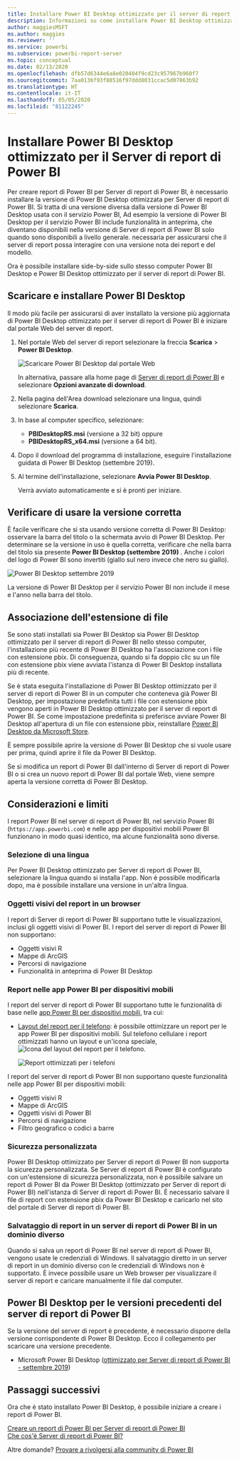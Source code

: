 ```yaml
---
title: Installare Power BI Desktop ottimizzato per il server di report di Power BI
description: Informazioni su come installare Power BI Desktop ottimizzato per il server di report di Power BI
author: maggiesMSFT
ms.author: maggies
ms.reviewer: ''
ms.service: powerbi
ms.subservice: powerbi-report-server
ms.topic: conceptual
ms.date: 02/13/2020
ms.openlocfilehash: dfb57d6344e6a8e020404f9cd23c957967b960f7
ms.sourcegitcommit: 7aa0136f93f88516f97ddd8031ccac5d07863b92
ms.translationtype: HT
ms.contentlocale: it-IT
ms.lasthandoff: 05/05/2020
ms.locfileid: "81122245"
---
```

# <a name="install-power-bi-desktop-optimized-for-power-bi-report-server"></a>Installare Power BI Desktop ottimizzato per il Server di report di Power BI

Per creare report di Power BI per Server di report di Power BI, è necessario installare la versione di Power BI Desktop ottimizzata per Server di report di Power BI. Si tratta di una versione diversa dalla versione di Power BI Desktop usata con il servizio Power BI, Ad esempio la versione di Power BI Desktop per il servizio Power BI include funzionalità in anteprima, che diventano disponibili nella versione di Server di report di Power BI solo quando sono disponibili a livello generale. necessaria per assicurarsi che il server di report possa interagire con una versione nota dei report e del modello. 

Ora è possibile installare side-by-side sullo stesso computer Power BI Desktop e Power BI Desktop ottimizzato per il server di report di Power BI.

## <a name="download-and-install-power-bi-desktop"></a>Scaricare e installare Power BI Desktop

Il modo più facile per assicurarsi di aver installato la versione più aggiornata di Power BI Desktop ottimizzato per il server di report di Power BI è iniziare dal portale Web del server di report.

1. Nel portale Web del server di report selezionare la freccia **Scarica** > **Power BI Desktop**.

    ![Scaricare Power BI Desktop dal portale Web](media/install-powerbi-desktop/report-server-download-web-portal.png)

    In alternativa, passare alla home page di [Server di report di Power BI](https://powerbi.microsoft.com/report-server/) e selezionare **Opzioni avanzate di download**.

2. Nella pagina dell'Area download selezionare una lingua, quindi selezionare **Scarica**.

3. In base al computer specifico, selezionare: 

    - **PBIDesktopRS.msi** (versione a 32 bit) oppure
    - **PBIDesktopRS_x64.msi** (versione a 64 bit).

1. Dopo il download del programma di installazione, eseguire l'installazione guidata di Power BI Desktop (settembre 2019).

2. Al termine dell'installazione, selezionare **Avvia Power BI Desktop**.

    Verrà avviato automaticamente e si è pronti per iniziare.

## <a name="verify-youre-using-the-correct-version"></a>Verificare di usare la versione corretta
È facile verificare che si sta usando versione corretta di Power BI Desktop: osservare la barra del titolo o la schermata avvio di Power BI Desktop. Per determinare se la versione in uso è quella corretta, verificare che nella barra del titolo sia presente **Power BI Desktop (settembre 2019)** . Anche i colori del logo di Power BI sono invertiti (giallo sul nero invece che nero su giallo).

![Power BI Desktop settembre 2019](media/install-powerbi-desktop/power-bi-report-server-desktop-sept-2019.png)

La versione di Power BI Desktop per il servizio Power BI non include il mese e l'anno nella barra del titolo.

## <a name="file-extension-association"></a>Associazione dell'estensione di file
Se sono stati installati sia Power BI Desktop sia Power BI Desktop ottimizzato per il server di report di Power BI nello stesso computer, l'installazione più recente di Power BI Desktop ha l'associazione con i file con estensione pbix. Di conseguenza, quando si fa doppio clic su un file con estensione pbix viene avviata l'istanza di Power BI Desktop installata più di recente.

Se è stata eseguita l'installazione di Power BI Desktop ottimizzato per il server di report di Power BI in un computer che conteneva già Power BI Desktop, per impostazione predefinita tutti i file con estensione pbix vengono aperti in Power BI Desktop ottimizzato per il server di report di Power BI. Se come impostazione predefinita si preferisce avviare Power BI Desktop all'apertura di un file con estensione pbix, reinstallare [Power BI Desktop da Microsoft Store](https://aka.ms/pbidesktopstore).

È sempre possibile aprire la versione di Power BI Desktop che si vuole usare per prima, quindi aprire il file da Power BI Desktop.

Se si modifica un report di Power BI dall'interno di Server di report di Power BI o si crea un nuovo report di Power BI dal portale Web, viene sempre aperta la versione corretta di Power BI Desktop.

## <a name="considerations-and-limitations"></a>Considerazioni e limiti

I report Power BI nel server di report di Power BI, nel servizio Power BI (`https://app.powerbi.com`) e nelle app per dispositivi mobili Power BI funzionano in modo quasi identico, ma alcune funzionalità sono diverse.

### <a name="selecting-a-language"></a>Selezione di una lingua

Per Power BI Desktop ottimizzato per Server di report di Power BI, selezionare la lingua quando si installa l'app. Non è possibile modificarla dopo, ma è possibile installare una versione in un'altra lingua.

### <a name="report-visuals-in-a-browser"></a>Oggetti visivi del report in un browser

I report di Server di report di Power BI supportano tutte le visualizzazioni, inclusi gli oggetti visivi di Power BI. I report del server di report di Power BI non supportano:

* Oggetti visivi R
* Mappe di ArcGIS
* Percorsi di navigazione
* Funzionalità in anteprima di Power BI Desktop

### <a name="reports-in-the-power-bi-mobile-apps"></a>Report nelle app Power BI per dispositivi mobili

I report del server di report di Power BI supportano tutte le funzionalità di base nelle [app Power BI per dispositivi mobili](../consumer/mobile/mobile-apps-for-mobile-devices.md), tra cui:

* [Layout del report per il telefono](../desktop-create-phone-report.md): è possibile ottimizzare un report per le app Power BI per dispositivi mobili. Sul telefono cellulare i report ottimizzati hanno un layout e un'icona speciale, ![Icona del layout del report per il telefono](media/install-powerbi-desktop/power-bi-rs-mobile-optimized-icon.png).
  
    ![Report ottimizzati per i telefoni](media/install-powerbi-desktop/power-bi-rs-mobile-optimized-report.png)

I report del server di report di Power BI non supportano queste funzionalità nelle app Power BI per dispositivi mobili:

* Oggetti visivi R
* Mappe di ArcGIS
* Oggetti visivi di Power BI
* Percorsi di navigazione
* Filtro geografico o codici a barre

### <a name="custom-security"></a>Sicurezza personalizzata

Power BI Desktop ottimizzato per Server di report di Power BI non supporta la sicurezza personalizzata. Se Server di report di Power BI è configurato con un'estensione di sicurezza personalizzata, non è possibile salvare un report di Power BI da Power BI Desktop (ottimizzato per Server di report di Power BI) nell'istanza di Server di report di Power BI. È necessario salvare il file di report con estensione pbix da Power BI Desktop e caricarlo nel sito del portale di Server di report di Power BI.

### <a name="saving-reports-to-a-power-bi-report-server-in-a-different-domain"></a>Salvataggio di report in un server di report di Power BI in un dominio diverso

Quando si salva un report di Power BI nel server di report di Power BI, vengono usate le credenziali di Windows. Il salvataggio diretto in un server di report in un dominio diverso con le credenziali di Windows non è supportato. È invece possibile usare un Web browser per visualizzare il server di report e caricare manualmente il file dal computer.

## <a name="power-bi-desktop-for-earlier-versions-of-power-bi-report-server"></a>Power BI Desktop per le versioni precedenti del server di report di Power BI

Se la versione del server di report è precedente, è necessario disporre della versione corrispondente di Power BI Desktop. Ecco il collegamento per scaricare una versione precedente.

- Microsoft Power BI Desktop ([ottimizzato per Server di report di Power BI - settembre 2019](https://go.microsoft.com/fwlink/?linkid=2103723))

## <a name="next-steps"></a>Passaggi successivi

Ora che è stato installato Power BI Desktop, è possibile iniziare a creare i report di Power BI.

[Creare un report di Power BI per Server di report di Power BI](quickstart-create-powerbi-report.md)  
[Che cos'è Server di report di Power BI?](get-started.md)

Altre domande? [Provare a rivolgersi alla community di Power BI](https://community.powerbi.com/)
